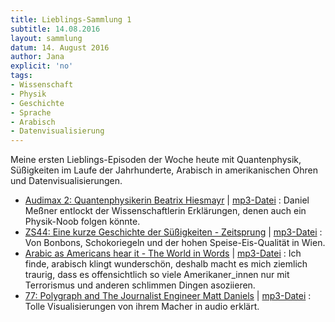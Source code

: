 ```yaml
---
title: Lieblings-Sammlung 1
subtitle: 14.08.2016
layout: sammlung
datum: 14. August 2016
author: Jana
explicit: 'no'
tags:
- Wissenschaft
- Physik
- Geschichte
- Sprache
- Arabisch
- Datenvisualisierung
---
```


Meine ersten Lieblings-Episoden der Woche heute mit Quantenphysik, Süßigkeiten im Laufe der Jahrhunderte, Arabisch in amerikanischen Ohren und Datenvisualisierungen.


  * [Audimax 2: Quantenphysikerin Beatrix Hiesmayr](https://medienportal.univie.ac.at/uniview/wissenschaft-gesellschaft/podcast-detail/artikel/audimax-2-quantenphysikerin-beatrix-hiesmayr/) | [mp3-Datei](https://medienportal.univie.ac.at/fileadmin/user_upload/startseite/Uni_view/Podcasts/16-07_Audimax2_Beatrix_Hiesmayr.mp3)
  :  Daniel Meßner entlockt der Wissenschaftlerin Erklärungen, denen auch ein Physik-Noob folgen könnte.
  * [ZS44: Eine kurze Geschichte der Süßigkeiten - Zeitsprung](http://www.zeitsprung.fm/podcast/zs44/) | [mp3-Datei](http://www.zeitsprung.fm/podlove/file/950/s/download/c/select-show/ZS44.mp3)
  : Von Bonbons, Schokoriegeln und der hohen Speise-Eis-Qualität in Wien.
  * [Arabic as Americans hear it - The World in Words](http://www.pri.org/stories/2016-07-14/some-people-are-trying-fix-arabic-languages-image-problem-us) | [mp3-Datei](www.podtrac.com/pts/redirect.mp3/cdn.pri.org/sites/default/files/world-words/segment-audio/wiwpodcast406.mp3)
  : Ich finde, arabisch klingt wunderschön, deshalb macht es mich ziemlich traurig, dass es offensichtlich so viele Amerikaner_innen nur mit Terrorismus und anderen schlimmen Dingen asoziieren.
  * [77: Polygraph and The Journalist Engineer Matt Daniels](http://datastori.es/77-polygraph-and-the-journalist-engineer-matt-daniels/) | [mp3-Datei](http://datastori.es/podlove/file/2573/s/download/c/buttonlist/77-polygraph-and-the-journalist-engineer-matt-daniels.mp3)
  : Tolle Visualisierungen von ihrem Macher in audio erklärt.
